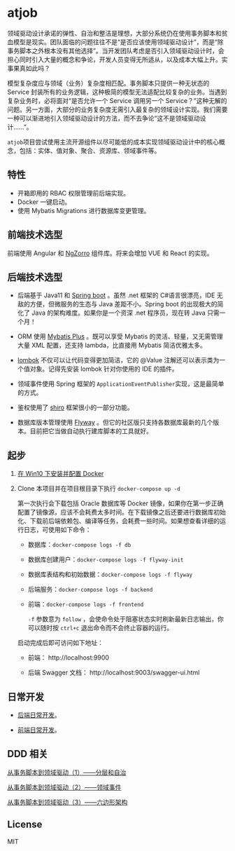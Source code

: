 # atjob

领域驱动设计承诺的弹性、自治和整洁是理想，大部分系统仍在使用事务脚本和贫血模型是现实。团队面临的问题往往不是“是否应该使用领域驱动设计”，而是“除事务脚本之外根本没有其他选择”。当开发团队考虑是否引入领域驱动设计时，会担心同时引入大量的概念和争论，开发人员变得无所适从，以及成本大幅上升。实事果真如此吗？

模型复杂度应与领域（业务）复杂度相匹配。事务脚本只提供一种无状态的 Service 封装所有的业务逻辑，这种极简的模型无法适配比较复杂的业务。当遇到复杂业务时，必将面对“是否允许一个 Service 调用另一个 Service？”这种无解的问题。另一方面，大部分的业务复杂度无需引入最复杂的领域设计实现。我们需要一种可以渐进地引入领域驱动设计的方法，而不去争论“这不是领域驱动设计……”。

`atjob`项目尝试使用主流开源组件以尽可能低的成本实现领域驱动设计中的核心概念，包括：实体、值对象、聚合、资源库、领域事件等。

## 特性

- 开箱即用的 RBAC 权限管理前后端实现。
- Docker 一键启动。
- 使用 Mybatis Migrations 进行数据库变更管理。

## 前端技术选型

前端使用 Angular 和 [NgZorro](https://github.com/NG-ZORRO/ng-zorro-antd) 组件库。将来会增加 VUE 和 React 的实现。

## 后端技术选型

- 后端基于 Java11 和 [Spring boot](https://spring.io/projects/spring-boot) 。虽然 .net 框架的 C#语言很漂亮，IDE 无敌的方便，但微服务的生态与 Java 差距不小。Spring boot 的出现极大的简化了 Java 的架构难度。如果你是一个资深 .net 程序员，现在转 Java 只需一个月！

- ORM 使用 [Mybatis Plus](https://github.com/baomidou/mybatis-plus) 。既可以享受 Mybatis 的灵活、轻量，又无需管理大量 XML 配置，还支持 lambda，比直接用 Mybatis 简洁优雅太多。

- [lombok](https://github.com/rzwitserloot/lombok) 不仅可以让代码变得更加简洁，它的 @Value 注解还可以表示类为一个值对象。记得先安装 lombok 针对你使用的 IDE 的插件。

- 领域事件使用 Spring 框架的 `ApplicationEventPublisher`实现，这是最简单的方式。

- 鉴权使用了 [shiro](https://github.com/apache/shiro) 框架很小的一部分功能。

- 数据库版本管理使用 [Flyway](https://github.com/flyway/flyway) 。但它的社区版只支持各数据库最新的几个版本。目前把它当做自动执行建库脚本的工具就好。

## 起步

1. [在 Win10 下安装并配置 Docker](doc/docker/在Win10下安装并配置Docker.md)

2. Clone 本项目并在项目根目录下执行 `docker-compose up -d`

   第一次执行会下载包括 Oracle 数据库等 Docker 镜像，如果你在第一步正确配置了镜像源，应该不会耗费太多时间。在下载镜像之后还要进行数据库初始化、下载前后端依赖包、编译等任务，会耗费一些时间。如果想查看详细的运行日志，可使用如下命令：

   - 数据库：`docker-compose logs -f db`

   - 数据库创建用户：`docker-compose logs -f flyway-init`

   - 数据库表结构和初始数据：`docker-compose logs -f flyway`

   - 后端服务：`docker-compose logs -f backend`

   - 前端：`docker-compose logs -f frontend`

     `-f` 参数意为 `follow` ，会使命令处于阻塞状态实时刷新最新日志输出，你可以随时按 `ctrl+c` 退出命令而不会终止容器的运行。

   启动完成后即可访问如下地址：

   - 前端： http://localhost:9900

   - 后端 Swagger 文档： http://localhost:9003/swagger-ui.html

## 日常开发

- [后端日常开发](doc/backend/后端日常开发.md)。

- [前端日常开发](doc/frontend/前端日常开发.md)。

## DDD 相关

[从事务脚本到领域驱动（1）——分层和自治](doc/backend/ddd/从事务脚本到领域驱动1.md)

[从事务脚本到领域驱动（2）——领域事件](doc/backend/ddd/从事务脚本到领域驱动2.md)

[从事务脚本到领域驱动（3）——六边形架构](doc/backend/ddd/从事务脚本到领域驱动3.md)

## License

MIT
